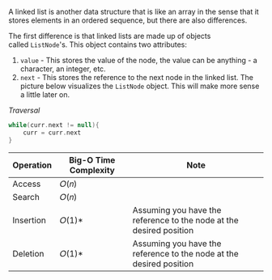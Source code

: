 A linked list is another data structure that is like an array in the sense that it stores elements in an ordered sequence, but there are also differences.

The first difference is that linked lists are made up of objects called `ListNode`'s. This object contains two attributes:
1. `value` - This stores the value of the node, the value can be anything - a character, an integer, etc.
2. `next` - This stores the reference to the next node in the linked list. The picture below visualizes the `ListNode` object. This will make more sense a little later on.

_Traversal_
```kotlin
while(curr.next != null){
	curr = curr.next
}
```

| Operation | Big-O Time Complexity | Note                                                                |
| --------- | --------------------- | ------------------------------------------------------------------- |
| Access    | 𝑂(𝑛)                |                                                                     |
| Search    | 𝑂(𝑛)                |                                                                     |
| Insertion | 𝑂(1)*                | Assuming you have the reference to the node at the desired position |
| Deletion  | 𝑂(1)*                | Assuming you have the reference to the node at the desired position |
